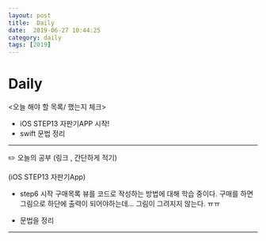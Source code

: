 ```yaml
---
layout: post
title:  Daily
date:  2019-06-27 10:44:25
category: daily
tags: [2019]
---
```


# Daily

<오늘 해야 할 목록/ 했는지 체크>

- iOS STEP13 자판기APP 시작!
- swift 문법 정리

------

✏️ 오늘의 공부 (링크 , 간단하게 적기)

(iOS STEP13 자판기App)

- step6 시작 
구매목록 뷰를 코드로 작성하는 방법에 대해 학습 중이다.
구매를 하면 그림으로 하단에 출력이 되어야하는데... 그림이 그려지지 않는다. ㅠㅠ

- 문법을 정리

------
